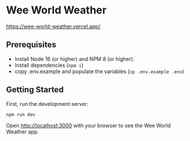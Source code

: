 # Wee World Weather
https://wee-world-weather.vercel.app/

## Prerequisites 

- Install Node 16 (or higher) and NPM 8 (or higher).
- Install dependencies (`npm i`)
- copy .env.example and populate the variables (`cp .env.example .env`)

## Getting Started

First, run the development server:

```bash
npm run dev
```

Open [http://localhost:3000](http://localhost:3000) with your browser to see the Wee World Weather app.


